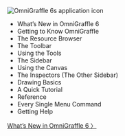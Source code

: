 ![OmniGraffle 6s application icon](HelpImages/og6_icon.png)

-   What’s New in OmniGraffle 6
-   Getting to Know OmniGraffle
-   The Resource Browser
-   The Toolbar
-   Using the Tools
-   The Sidebar
-   Using the Canvas
-   The Inspectors (The Other Sidebar)
-   Drawing Basics
-   A Quick Tutorial
-   Reference
-   Every Single Menu Command
-   Getting Help

[What’s New in OmniGraffle 6 〉](index02_whatsnew.html)
